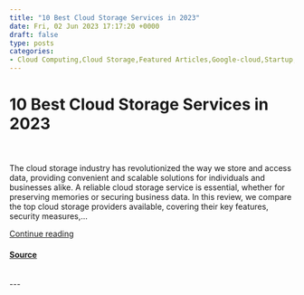 ```yaml
---
title: "10 Best Cloud Storage Services in 2023"
date: Fri, 02 Jun 2023 17:17:20 +0000
draft: false
type: posts
categories: 
- Cloud Computing,Cloud Storage,Featured Articles,Google-cloud,Startup,Best Services,cloud,Cloud Services,cloud storage
---
```

# 10 Best Cloud Storage Services in 2023

<br/>

<br/>
The cloud storage industry has revolutionized the way we store and access data, providing convenient and scalable solutions for individuals and businesses alike. A reliable cloud storage service is essential, whether for preserving memories or securing business data. In this review, we compare the top cloud storage providers available, covering their key features, security measures,...

[Continue reading](https://cloudtimes.org/2023/06/02/best-cloud-storage-services/)

#### [Source](https://cloudtimes.org/2023/06/02/best-cloud-storage-services/)

<br/>
---
